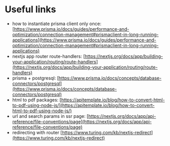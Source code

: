# Useful links

- how to instantiate prisma client only once: [https://www.prisma.io/docs/guides/performance-and-optimization/connection-management#prismaclient-in-long-running-applications](https://www.prisma.io/docs/guides/performance-and-optimization/connection-management#prismaclient-in-long-running-applications)
- nextjs app router route-handlers: [https://nextjs.org/docs/app/building-your-application/routing/route-handlers](https://nextjs.org/docs/app/building-your-application/routing/route-handlers)
- prisma + postgresql: [https://www.prisma.io/docs/concepts/database-connectors/postgresql](https://www.prisma.io/docs/concepts/database-connectors/postgresql)
- html to pdf packages: [https://apitemplate.io/blog/how-to-convert-html-to-pdf-using-node-js/](https://apitemplate.io/blog/how-to-convert-html-to-pdf-using-node-js/)
- url and search params in ssr page: [https://nextjs.org/docs/app/api-reference/file-conventions/page](https://nextjs.org/docs/app/api-reference/file-conventions/page)
- redirecting with router [https://www.turing.com/kb/nextjs-redirect](https://www.turing.com/kb/nextjs-redirect)
